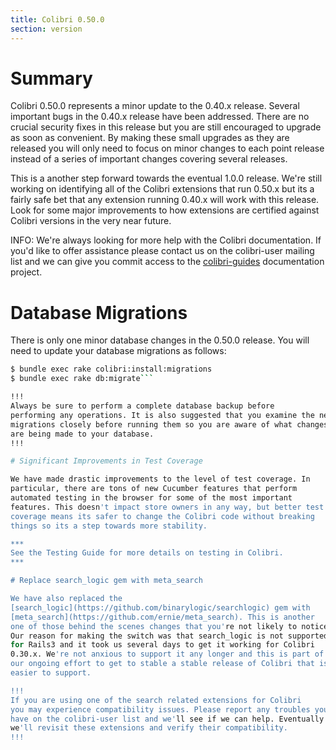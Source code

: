 ```yaml
---
title: Colibri 0.50.0
section: version
---
```


# Summary

Colibri 0.50.0 represents a minor update to the 0.40.x release. Several
important bugs in the 0.40.x release have been addressed. There are no
crucial security fixes in this release but you are still encouraged to
upgrade as soon as convenient. By making these small upgrades as they
are released you will only need to focus on minor changes to each point
release instead of a series of important changes covering several
releases.

This is a another step forward towards the eventual 1.0.0 release. We're
still working on identifying all of the Colibri extensions that run 0.50.x
but its a fairly safe bet that any extension running 0.40.x will work
with this release. Look for some major improvements to how extensions
are certified against Colibri versions in the very near future.

INFO: We're always looking for more help with the Colibri documentation.
If you'd like to offer assistance please contact us on the colibri-user
mailing list and we can give you commit access to the
[colibri-guides](https://github.com/colibri/colibri-guides) documentation
project.

# Database Migrations

There is only one minor database changes in the 0.50.0 release. You will
need to update your database migrations as follows:

```bash
$ bundle exec rake colibri:install:migrations
$ bundle exec rake db:migrate```

!!!
Always be sure to perform a complete database backup before
performing any operations. It is also suggested that you examine the new
migrations closely before running them so you are aware of what changes
are being made to your database.
!!!

# Significant Improvements in Test Coverage

We have made drastic improvements to the level of test coverage. In
particular, there are tons of new Cucumber features that perform
automated testing in the browser for some of the most important
features. This doesn't impact store owners in any way, but better test
coverage means its safer to change the Colibri code without breaking
things so its a step towards more stability.

***
See the Testing Guide for more details on testing in Colibri.
***

# Replace search_logic gem with meta_search

We have also replaced the
[search_logic](https://github.com/binarylogic/searchlogic) gem with
[meta_search](https://github.com/ernie/meta_search). This is another
one of those behind the scenes changes that you're not likely to notice.
Our reason for making the switch was that search_logic is not supported
for Rails3 and it took us several days to get it working for Colibri
0.30.x. We're not anxious to support it any longer and this is part of
our ongoing effort to get to stable a stable release of Colibri that is
easier to support.

!!!
If you are using one of the search related extensions for Colibri
you may experience compatibility issues. Please report any troubles you
have on the colibri-user list and we'll see if we can help. Eventually
we'll revisit these extensions and verify their compatibility.
!!!
